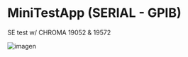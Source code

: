 # MiniTestApp (SERIAL - GPIB)
 SE test w/ CHROMA 19052 & 19572
 
![imagen](https://github.com/rnt-code/MiniTestApp-serial-gpib-/assets/51080618/0991d276-0623-4705-8d95-5a78f75dc53d)

